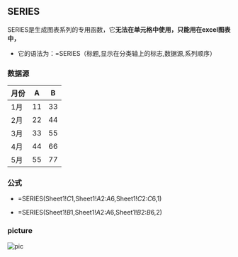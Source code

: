 ## SERIES
SERIES是生成图表系列的专用函数，它**无法在单元格中使用，只能用在excel图表中，**  
-  它的语法为：=SERIES（标题,显示在分类轴上的标志,数据源,系列顺序）
  
### 数据源
  
月份  |  A   | B
---  | ---  | ---
1月|  11| 33
2月|  22| 44
3月|  33| 55
4月|  44| 66
5月|  55| 77

### 公式
- =SERIES(Sheet1!$C$1,Sheet1!$A$2:$A$6,Sheet1!$C$2:$C$6,1)
 
- =SERIES(Sheet1!$B$1,Sheet1!$A$2:$A$6,Sheet1!$B$2:$B$6,2)

### picture

![pic](https://github.com/lofty77/Picture/blob/master/pic/excel_series.png)
